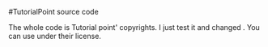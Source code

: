 #TutorialPoint source code

The whole code is Tutorial point' copyrights. I just test it and changed . You can use under their license.
